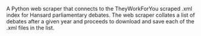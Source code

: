 A Python web scraper that connects to the TheyWorkForYou scraped .xml index for Hansard parliamentary debates. The web scraper collates a list of debates after a given year and proceeds to download and save each of the .xml files in the list.



